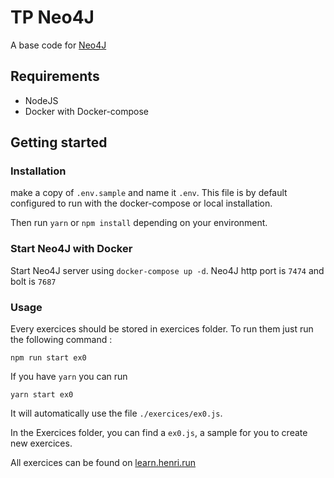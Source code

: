 # TP Neo4J
A base code for [Neo4J](https://decima.notion.site/Exercice-Neo4J-b9642c1647d24f62b5c69e680ddd141b)

## Requirements
- NodeJS
- Docker with Docker-compose


## Getting started

### Installation
make a copy of `.env.sample` and name it `.env`.
This file is by default configured to run with the docker-compose or local installation.

Then run `yarn` or `npm install` depending on your environment.

### Start Neo4J with Docker

Start Neo4J server using `docker-compose up -d`. Neo4J http port is `7474` and bolt is `7687`


### Usage

Every exercices should be stored in exercices folder.
To run them just run the following command : 

```
npm run start ex0
```



If you have `yarn` you can run
```
yarn start ex0
```
It will automatically use the file `./exercices/ex0.js`.

In the Exercices folder, you can find a `ex0.js`, a sample for you to create new exercices.

All exercices can be found on [learn.henri.run](https://decima.notion.site/Exercice-Neo4J-b9642c1647d24f62b5c69e680ddd141b)

